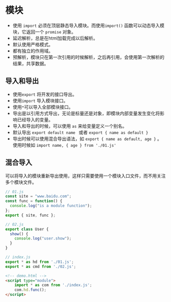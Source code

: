 # 模块

+ 使用 `import` 必须在顶层静态导入模块。而使用`import()` 函数可以动态导入模块，它返回一个 `promise` 对象。
+ 延迟解析，总是在html加载完成以后解析。
+ 默认使用严格模式。
+ 都有独立的作用域。
+ 预解析，模块只在第一次引用的时候解析，之后再引用，会使用第一次解析的结果，共享数据。

## 导入和导出

- 使用`export` 将开发的接口导出。
- 使用`import` 导入模块接口。
- 使用`*`可以导入全部模块接口。
- 导出是以引用方式导出，无论是标量还是对象，即模块内部变量发生变化将影响已经导入的变量。
- 导入和导出的时候，可以使用 `as` 来给变量定义一个别名。
- 默认导出 `export default name `  或者  `export { name as default }`
- 导出时候可以使用混合导出语法，如 `export { name as default, age }` 。使用时候如 `import name, { age } from './01.js'`

## 混合导入

可以将导入的模块重新导出使用，这样只需要使用一个模块入口文件，而不用关注多个模块文件。

```javascript
// 01.js
const site = "www.baidu.com";
const func = function() {
  console.log("is a module function");
};
export { site, func };
```

```javascript
// 02.js
export class User {
  show() {
    console.log("user.show");
  }
}
```

```javascript
// index.js
export * as hd from './01.js';
export * as cmd from './02.js';
```

```html
<!-- demo.html -->
<script type="module">
    import * as com from './index.js';
    com.hd.func();
</script>
```

